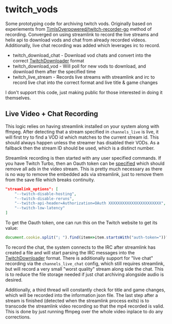 # twitch_vods

Some prototyping code for archiving twitch vods. Originally based on experiements from
[TimIsOverpowered/twitch-recorder-go](https://github.com/TimIsOverpowered/twitch-recorder-go) method of recording.
Converged on using streamlink to record the live streams and helix api to download vods and chat from already recorded videos.
Additionally, live chat recording was added which leverages irc to record.

- twitch_download_chat - Download vod chats and convert into the correct [TwitchDownloader](https://github.com/lay295/TwitchDownloader) format
- twitch_download_vod - Will poll for new vods to download, and download them after the specified time
- twitch_live_stream - Records live streams with streamlink and irc to record live chat into the correct format and live title & game changes

I don't support this code, just making public for those interested in doing it themselves.


## Live Video + Chat Recording

This logic relies on having streamlink installed on your system along with ffmpeg.
After detecting that a stream specified in `channels_live` is live, it will first try to find a VOD id which matches to the current stream id.
This should always happen unless the streamer has disabled their VODs.
As a fallback then the stream ID should be used, which is a distinct number.

Streamlink recording is then started with any user specified commands.
If you have Twitch Turbo, then an Oauth token can be [specified](https://streamlink.github.io/cli/plugins/twitch.html#authentication) which should remove all ads in the video stream.
This is pretty much necessary as there is no way to remove the embedded ads via streamlink, just to remove them from the save file which breaks continuity.

```json
"streamlink_options": [
    "--twitch-disable-hosting",
    "--twitch-disable-reruns",
    "--twitch-api-header=Authorization=OAuth XXXXXXXXXXXXXXXXXXXXXXX",
    "--twitch-low-latency"
]
```

To get the Oauth token, one can run this on the Twitch website to get its value:
```javascript
document.cookie.split("; ").find(item=>item.startsWith("auth-token="))?.split("=")[1]
```

To record the chat, the system connects to the IRC after streamlink has created a file and will start parsing the IRC messages into the [TwitchDownloader](https://github.com/lay295/TwitchDownloader) format.
There is additionally support for "live chat" recording via the `channels_live_chat` config, which still requires streamlink, but will record a very small "worst quality" stream along side the chat.
This is to reduce the file storage needed if just chat archiving alongside audio is desired.

Additionally, a third thread will constantly check for title and game changes, which will be recorded into the information json file.
The last step after a stream is finished (detected when the streamlink process exits) is to transcode the streamlink video recording so that the mp4 recorded is valid.
This is done by just running ffmpeg over the whole video inplace to do any corrections.
